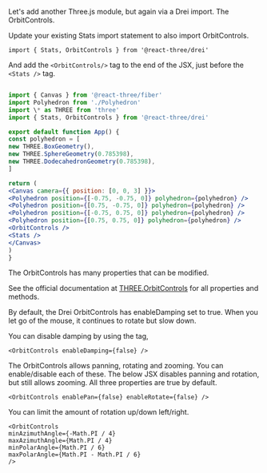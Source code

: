 Let's add another Three.js module, but again via a Drei import. The OrbitControls.

Update your existing Stats import statement to also
import OrbitControls.

```
import { Stats, OrbitControls } from '@react-three/drei'
```

And add the `<OrbitControls/>` tag to the end of the JSX, just before the `<Stats />` tag.

```jsx title="./src/App.jsx"

import { Canvas } from '@react-three/fiber'
import Polyhedron from './Polyhedron'
import \* as THREE from 'three'
import { Stats, OrbitControls } from '@react-three/drei'

export default function App() {
const polyhedron = [
new THREE.BoxGeometry(),
new THREE.SphereGeometry(0.785398),
new THREE.DodecahedronGeometry(0.785398),
]

return (
<Canvas camera={{ position: [0, 0, 3] }}>
<Polyhedron position={[-0.75, -0.75, 0]} polyhedron={polyhedron} />
<Polyhedron position={[0.75, -0.75, 0]} polyhedron={polyhedron} />
<Polyhedron position={[-0.75, 0.75, 0]} polyhedron={polyhedron} />
<Polyhedron position={[0.75, 0.75, 0]} polyhedron={polyhedron} />
<OrbitControls />
<Stats />
</Canvas>
)
}
```

The OrbitControls has many properties that can be modified.

See the official documentation at [THREE.OrbitControls](https://threejs.org/docs/#examples/en/controls/OrbitControls) for all properties and methods.

By default, the Drei OrbitControls has enableDamping set to true. When you let go of the mouse, it continues to rotate but slow down.

You can disable damping by using the tag,

```
<OrbitControls enableDamping={false} />
```

The OrbitControls allows panning, rotating and zooming. You can enable/disable each of these. The below JSX disables panning and rotation, but still allows zooming. All three properties are true by default.

```
<OrbitControls enablePan={false} enableRotate={false} />
```

You can limit the amount of rotation up/down left/right.

```
<OrbitControls
minAzimuthAngle={-Math.PI / 4}
maxAzimuthAngle={Math.PI / 4}
minPolarAngle={Math.PI / 6}
maxPolarAngle={Math.PI - Math.PI / 6}
/>

```
